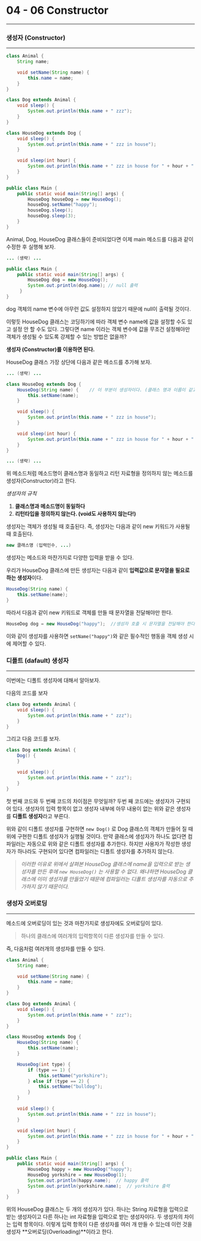 # 04 - 06 Constructor

------

### 생성자 (Constructor)

------

```java
class Animal {
    String name;

    void setName(String name) {
        this.name = name;
    }
}

class Dog extends Animal {
    void sleep() {
        System.out.println(this.name + " zzz");
    }
}

class HouseDog extends Dog {
    void sleep() {
        System.out.println(this.name + " zzz in house");
    }

    void sleep(int hour) {
        System.out.println(this.name + " zzz in house for " + hour + " hours");
    }
}

public class Main {
    public static void main(String[] args) {
        HouseDog houseDog = new HouseDog();
        houseDog.setName("happy");
        houseDog.sleep();
        houseDog.sleep(3);
    }
}
```

Animal, Dog, HouseDog 클래스들이 준비되었다면 이제 main 메소드를 다음과 같이 수정한 후 실행해 보자.

```java
... (생략) ...

public class Main {
	public static void main(String[] args) {
		HouseDog dog = new HouseDog();
		System.out.println(dog.name); // null 출력
	 }
}
```

dog 객체의 name 변수에 아무런 값도 설정하지 않았기 때문에 null이 출력될 것이다.

이렇듯 HouseDog 클래스는 코딩하기에 따라 객체 변수 name에 값을 설정할 수도 있고 설정 안 할 수도 있다. 그렇다면 name 이라는 객체 변수에 값을 무조건 설정해야만 객체가 생성될 수 있도록 강제할 수 있는 방법은 없을까?

**생성자 (Constructor)를 이용하면 된다.**

HouseDog 클래스 가장 상단에 다음과 같은 메소드를 추가해 보자.

```java
... (생략) ...

class HouseDog extends Dog {
    HouseDog(String name) {    // 이 부분이 생성자이다. (클래스 명과 이름이 같고 리턴 정의 x)
        this.setName(name);
    }

    void sleep() {
        System.out.println(this.name + " zzz in house");
    }

    void sleep(int hour) {
        System.out.println(this.name + " zzz in house for " + hour + " hours");
    }
}

... (생략) ...
```

위 메소드처럼 메소드명이 클래스명과 동일하고 리턴 자료형을 정의하지 않는 메소드를 생성자(Constructor)라고 한다.

*생성자의 규칙*

1. **클래스명과 메소드명이 동일하다**
2. **리턴타입을 정의하지 않는다. (void도 사용하지 않는다!)**

생성자는 객체가 생성될 때 호출된다. 즉, 생성자는 다음과 같이 new 키워드가 사용될 때 호출된다.

```java
new 클래스명 (입력인수, ...)
```

생성자는 메소드와 마찬가지로 다양한 입력을 받을 수 있다.

우리가 HouseDog 클래스에 만든 생성자는 다음과 같이 **입력값으로 문자열을 필요로 하는 생성자**이다.

```java
HouseDog(String name) {
	this.setName(name);
}
```

따라서 다음과 같이 new 키워드로 객체를 만들 때 문자열을 전달해야만 한다.

```java
HouseDog dog = new HouseDog("happy");  //생성자 호출 시 문자열을 전달해야 한다.
```

이와 같이 생성자를 사용하면 `setName("happy")`와 같은 필수적인 행동을 객체 생성 시에 제어할 수 있다.

### 디폴트 (dafault) 생성자

------

이번에는 디폴트 생성자에 대해서 알아보자.

다음의 코드를 보자

```java
class Dog extends Animal {
    void sleep() {
        System.out.println(this.name + " zzz");
    }
}
```

그리고 다음 코드를 보자.

```java
class Dog extends Animal {
    Dog() {
    }

    void sleep() {
        System.out.println(this.name + " zzz");
    }
}
```

첫 번째 코드와 두 번째 코드의 차이점은 무엇일까? 두번 째 코드에는 생성자가 구현되어 있다. 생성자의 입력 항목이 없고 생성자 내부에 아무 내용이 없는 위와 같은 생성자를 **디폴트 생성자**라고 부른다.

위와 같이 디폴트 생성자를 구현하면 `new Dog()` 로 Dog 클래스의 객체가 만들어 질 때 위에 구현한 디폴트 생성자가 실행될 것이다. 만약 클래스에 생성자가 하나도 없다면 컴파일러는 자동으로 위와 같은 디폴트 생성자를 추가한다. 하지만 사용자가 작성한 생성자가 하나라도 구현되어 있다면 컴파일러는 디폴트 생성자를 추가하지 않는다.

> *이러한 이유로 위에서 살펴본 HouseDog 클래스에 name을 입력으로 받는 생성자를 만든 후에 `new HouseDog()` 는 사용할 수 없다. 왜냐하면 HouseDog 클래스에 이미 생성자를 만들었기 때문에 컴파일러는 디폴트 생성자를 자동으로 추가하지 않기 때문이다.*

### 생성자 오버로딩

------

메소드에 오버로딩이 있는 것과 마찬가지로 생성자에도 오버로딩이 있다.

> 하나의 클래스에 여러개의 입력항목이 다른 생성자를 만들 수 있다.

즉, 다음처럼 여러개의 생성자를 만들 수 있다.

```java
class Animal {
    String name;

    void setName(String name) {
        this.name = name;
    }
}

class Dog extends Animal {
    void sleep() {
        System.out.println(this.name + " zzz");
    }
}

class HouseDog extends Dog {
    HouseDog(String name) {
        this.setName(name);
    }

    HouseDog(int type) {
        if (type == 1) {
            this.setName("yorkshire");
        } else if (type == 2) {
            this.setName("bulldog");
        }
    }

    void sleep() {
        System.out.println(this.name + " zzz in house");
    }

    void sleep(int hour) {
        System.out.println(this.name + " zzz in house for " + hour + " hours");
    }
}

public class Main {
    public static void main(String[] args) {
        HouseDog happy = new HouseDog("happy");
        HouseDog yorkshire = new HouseDog(1);
        System.out.println(happy.name);  // happy 출력
        System.out.println(yorkshire.name);  // yorkshire 출력
    }
}
```

위의 HouseDog 클래스는 두 개의 생성자가 있다. 하나는 String 자료형을 입력으로 받는 생성자이고 다른 하나는 int 자료형을 입력으로 받는 생성자이다. 두 생성자의 차이는 입력 항목이다. 이렇게 입력 항목이 다른 생성자를 여러 개 만들 수 있는데 이런 것을 생성자 **오버로딩(Overloading)**이라고 한다.